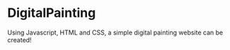 # DigitalPainting
Using Javascript, HTML and CSS, a simple digital painting website can be created!
